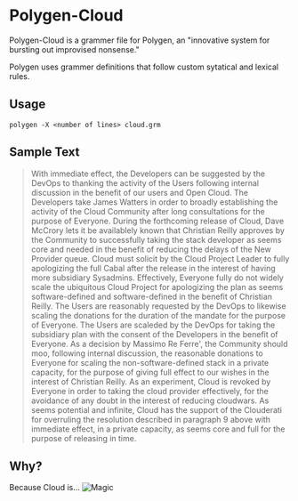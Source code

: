 # Polygen-Cloud

Polygen-Cloud is a grammer file for Polygen, an "innovative system for bursting out improvised nonsense."

Polygen uses grammer definitions that follow custom sytatical and lexical rules. 


## Usage

    polygen -X <number of lines> cloud.grm


## Sample Text

> With immediate effect, the Developers can be suggested by the DevOps to thanking the activity of the Users following internal discussion in the benefit of our users and Open Cloud.
The Developers take James Watters in order to broadly establishing the activity of the Cloud Community after long consultations for the purpose of Everyone.
> During the forthcoming release of Cloud, Dave McCrory lets it be availablely known that Christian Reilly approves by the Community to successfully taking the stack developer as seems core and needed in the benefit of reducing the delays of the New Provider queue.
Cloud must solicit by the Cloud Project Leader to fully apologizing the full Cabal after the release in the interest of having more subsidiary Sysadmins.
> Effectively, Everyone fully do not widely scale the ubiquitous Cloud Project for apologizing the plan as seems software-defined and software-defined in the benefit of Christian Reilly.
The Users are reasonably requested by the DevOps to likewise scaling the donations for the duration of the mandate for the purpose of Everyone.
> The Users are scaleded by the DevOps for taking the subsidiary plan with the consent of the Developers in the benefit of Everyone.
> As a decision by Massimo Re Ferre', the Community should moo, following internal discussion, the reasonable donations to Everyone for scaling the non-software-defined stack in a private capacity, for the purpose of giving full effect to our wishes in the interest of Christian Reilly.
> As an experiment, Cloud is revoked by Everyone in order to taking the cloud provider effectively, for the avoidance of any doubt in the interest of reducing cloudwars.
As seems potential and infinite, Cloud has the support of the Clouderati for overruling the resolution described in paragraph 9 above with immediate effect, in a private capacity, as seems core and full for the purpose of releasing in time.


## Why?

Because Cloud is... ![Magic](http://i.imgur.com/fUrKqHi.gif)